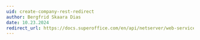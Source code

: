 ```yaml
---
uid: create-company-rest-redirect
author: Bergfrid Skaara Dias
date: 10.23.2024
redirect_url: https://docs.superoffice.com/en/api/netserver/web-services/howto/company/create-contact.html?tabs=rest
---
```

